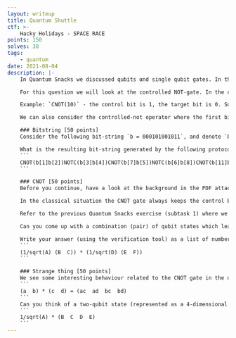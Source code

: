 ```yaml
---
layout: writeup
title: Quantum Shuttle
ctf: >-
    Hacky Holidays - SPACE RACE
points: 150
solves: 38
tags: 
    - quantum
date: 2021-08-04
description: |-
    In Quantum Snacks we discussed qubits αnd single qubit gates. In this exercise we will move on to multiple qubits.

    For this question we will look at the controlled NOT-gate. In the classical controlled-NOT, two bits are input and the output can be described as follows: the first bit (control bit) does not change, the second bit (target bit) flips (NOT-gate) if the control bit is 1.

    Example: `CNOT(10)` - the control bit is 1, the target bit is 0. So the output would be: `CNOT(10) = 11`, since the control bit does not change but the target bit flips (since the control bit is 1).

    We can also consider the controlled-not operator where the first bit is the target bit and the second bit is the control bit. We denote this with `NOTC`. So for example `NOTC(11) = 01`.

    ### Bitstring [50 points]
    Consider the following bit-string `b = 000101001011`, and denote `b[i]` to be the `i`-th digit of `b`

    What is the resulting bit-string generated by the following protocol
    ```
    CNOT(b[1]b[2])NOTC(b[3]b[4])CNOT(b[7]b[5])NOTC(b[6]b[8])CNOT(b[11]b[12])NOTC(b[10]b[9])
    ```

    ### CNOT [50 points]
    Before you continue, have a look at the background in the PDF attached to this challenge.

    In the classical situation the CNOT gate always keeps the control bit the same but changes the target bit.

    Refer to the previous Quantum Snacks exercise (subtask 1) where we had a number different qubit states. For this exercise, we restrict ourselves to the states that you identified for that subtask.

    Can you come up with a combination (pair) of qubit states which leave the target bit the same but changed the control bit?

    Write your answer (using the verification tool) as a list of numbers that correspond to the below equation: [A,B,C,D,E,F].
    ```
    (1/sqrt(A) (B  C)) * (1/sqrt(D) (E  F))
    ```

    ### Strange thing [50 points]
    We see some interesting behaviour related to the CNOT gate in the quantum case, it is possible to leave the target qubit the same but change the control qubit! There is something even stranger happening, sometimes it is possible to transform a state in such a way that we can no longer write it as a tensor product of two individual states (the qubit states become entangled). In general we can write a tensor product as follows,
    ```
    (a  b) * (c  d) = (ac  ad  bc  bd)
    ```
    Can you think of a two-qubit state (represented as a 4-dimensional vector, the right hand side of the above equation) that can not be written as the tensor product of two individual qubit states? Write your answer (using the verification tool) as a list of numbers that correspond to the below equation: [A,B,C,D,E].
    ```
    1/sqrt(A) * (B  C  D  E)
    ```
---
```

